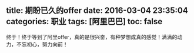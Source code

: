 title: 期盼已久的offer
date: 2016-03-04 23:35:04
categories: 职业
tags: [阿里巴巴]
toc: false
---
终于！终于等到了阿里offer，真的是很兴奋，有种梦想成真的感觉！满满的动力，不忘初心，努力向前！
